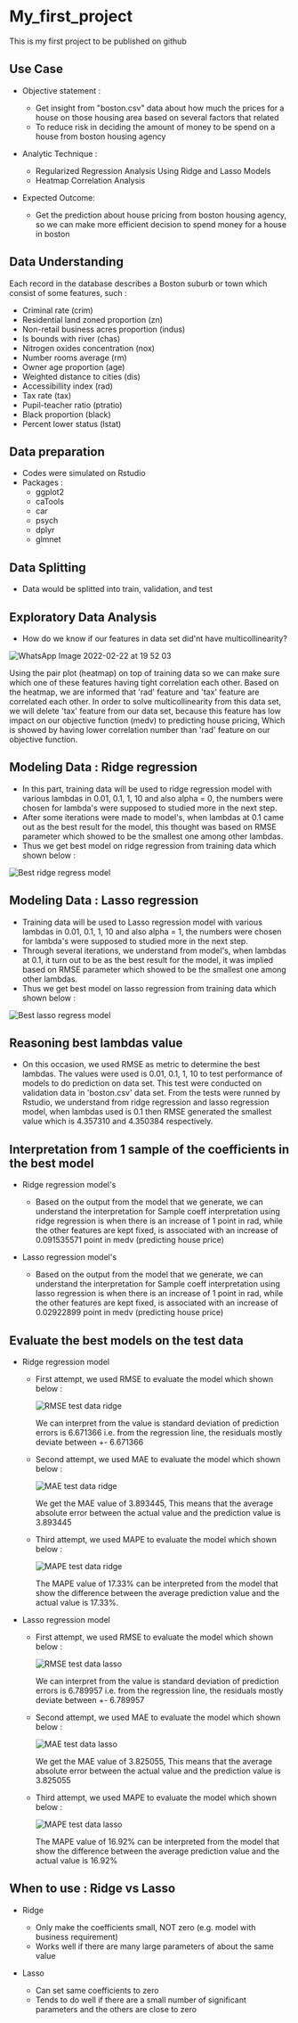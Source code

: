 # My_first_project
This is my first project to be published on github

## Use Case

- Objective statement :
  - Get insight from "boston.csv" data about how much the prices for a house on those housing area based on several factors that related
  - To reduce risk in deciding the amount of money to be spend on a house from boston housing agency

- Analytic Technique :
  - Regularized Regression Analysis Using Ridge and Lasso Models
  - Heatmap Correlation Analysis

- Expected Outcome:
  - Get the prediction about house pricing from boston housing agency, so we can make more efficient decision to spend money for a house in boston

## Data Understanding

Each record in the database describes a Boston suburb or town which consist of some features, such :
- Criminal rate (crim)
- Residential land zoned proportion (zn)
- Non-retail business acres proportion (indus)
- Is bounds with river (chas)
- Nitrogen oxides concentration (nox)
- Number rooms average (rm)
- Owner age proportion (age)
- Weighted distance to cities (dis)
- Accessibillity index (rad)
- Tax rate (tax)
- Pupil-teacher ratio (ptratio)
- Black proportion (black)
- Percent lower status (lstat)

## Data preparation

- Codes were simulated on Rstudio
- Packages :
  - ggplot2
  - caTools
  - car
  - psych
  - dplyr
  - glmnet

## Data Splitting

- Data would be splitted into train, validation, and test

## Exploratory Data Analysis

- How do we know if our features in data set did'nt have multicollinearity?

![WhatsApp Image 2022-02-22 at 19 52 03](https://user-images.githubusercontent.com/95845867/155504596-f550f1d8-a1c5-4a84-bc4f-9312f05f15ca.jpeg)

Using the pair plot (heatmap) on top of training data so we can make sure which one of these features having tight correlation each other. Based on the heatmap, we are informed that 'rad' feature and 'tax' feature are correlated each other. In order to solve multicollinearity from this data set, we will delete 'tax' feature from our data set, because this feature has low impact on our objective function (medv) to predicting house pricing, Which is showed by having lower correlation number than 'rad' feature on our objective function.

## Modeling Data : Ridge regression

- In this part, training data will be used to ridge regression model with various lambdas in 0.01, 0.1, 1, 10 and also alpha = 0, the numbers were chosen for lambda's were supposed to studied more in the next step.
- After some iterations were made to model's, when lambdas at 0.1 came out as the best result for the model, this thought was based on RMSE parameter which showed to be the smallest one among other lambdas.
- Thus we get best model on ridge regression from training data which shown below :

![Best ridge regress model](https://user-images.githubusercontent.com/95845867/155529954-2ec1e99f-0bf3-433f-aa7b-de88929fe26a.PNG)

## Modeling Data : Lasso regression

- Training data will be used to Lasso regression model with various lambdas in 0.01, 0.1, 1, 10 and also alpha = 1, the numbers were chosen for lambda's were supposed to studied more in the next step.
- Through several iterations, we understand from model's, when lambdas at 0.1, it turn out to be as the best result for the model, it was implied based on RMSE parameter which showed to be the smallest one among other lambdas.
- Thus we get best model on lasso regression from training data which shown below :

![Best lasso regress model](https://user-images.githubusercontent.com/95845867/155531487-5408ea2f-0543-4ff4-b95c-30ee2f380e65.PNG)

## Reasoning best lambdas value

- On this occasion, we used RMSE as metric to determine the best lambdas. The values were used is 0.01, 0.1, 1, 10 to test performance of models to do prediction on data set. This test were conducted on validation data in 'boston.csv' data set. From the tests were runned by Rstudio, we understand from ridge regression and lasso regression model, when lambdas used is 0.1 then RMSE generated the smallest value which is 4.357310 and 4.350384 respectively.

## Interpretation from 1 sample of the coefficients in the best model

- Ridge regression model's

  - Based on the output from the model that we generate, we can understand the interpretation for Sample coeff interpretation using ridge regression is when there is an increase of 1 point in rad, while the other features are kept fixed, is associated with an increase of 0.091535571 point in medv (predicting house price)

- Lasso regression model's

  - Based on the output from the model that we generate, we can understand the interpretation for Sample coeff interpretation using lasso regression is when there is an increase of 1 point in rad, while the other features are kept fixed, is associated with an increase of 0.02922899 point in medv (predicting house price)

## Evaluate the best models on the test data

- Ridge regression model

  - First attempt, we used RMSE to evaluate the model which shown below :
  
    ![RMSE test data ridge](https://user-images.githubusercontent.com/95845867/155537067-23761731-c2cc-4ab1-82bb-6a5be5262fe0.PNG)
    
    We can interpret from the value is standard deviation of prediction errors is 6.671366 i.e. from the regression line, the residuals mostly deviate between +- 6.671366
  
  - Second attempt, we used MAE to evaluate the model which shown below :
    
    ![MAE test data ridge](https://user-images.githubusercontent.com/95845867/155537471-314d195f-0389-40de-8e5f-a16ff9bd18b2.PNG)
    
    We get the MAE value of 3.893445, This means that the average absolute error between the actual value and the prediction value is 3.893445
    
  - Third attempt, we used MAPE to evaluate the model which shown below :

    ![MAPE test data ridge](https://user-images.githubusercontent.com/95845867/155537979-b51574d8-e377-4f77-9134-8a0685f5e67c.PNG)
    
    The MAPE value of 17.33% can be interpreted from the model that show the difference between the average prediction value and the actual value is 17.33%.
    
- Lasso regression model

  - First attempt, we used RMSE to evaluate the model which shown below :
  
    ![RMSE test data lasso](https://user-images.githubusercontent.com/95845867/155538661-4c56cd70-2d4d-4e6c-9ee5-5575282ac4ad.PNG)
    
    We can interpret from the value is standard deviation of prediction errors is 6.789957 i.e. from the regression line, the residuals mostly deviate between +- 6.789957
  
  - Second attempt, we used MAE to evaluate the model which shown below :
    
    ![MAE test data lasso](https://user-images.githubusercontent.com/95845867/155538752-224eb06a-4ff9-4240-a221-3b0086342bcb.PNG)

    We get the MAE value of 3.825055, This means that the average absolute error between the actual value and the prediction value is 3.825055
    
  - Third attempt, we used MAPE to evaluate the model which shown below :

    ![MAPE test data lasso](https://user-images.githubusercontent.com/95845867/155538851-da10fd58-3b93-4b50-8a82-f9d34ab9ef4a.PNG)

    The MAPE value of 16.92% can be interpreted from the model that show the difference between the average prediction value and the actual value is 16.92%
    
## When to use : Ridge vs Lasso

- Ridge
  - Only make the coefficients small, NOT zero (e.g. model with business requirement)
  - Works well if there are many large parameters of about the same value

- Lasso
  - Can set same coefficients to zero
  - Tends to do well if there are a small number of significant parameters and the others are close to zero 

